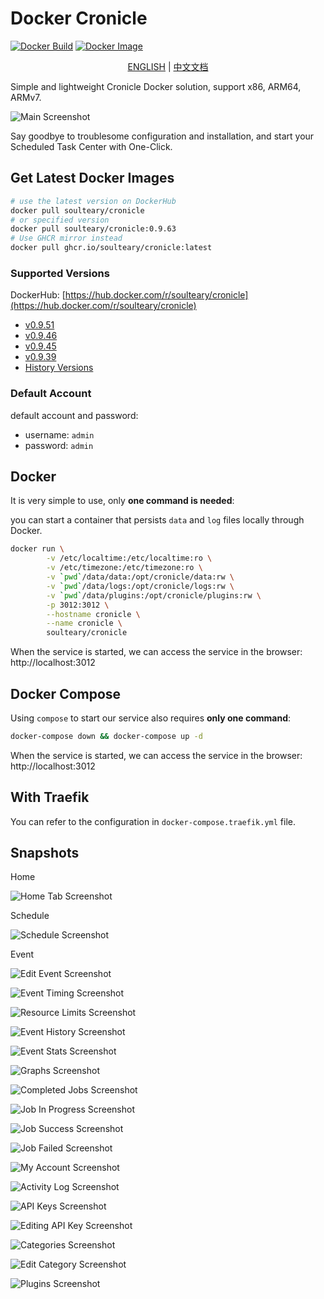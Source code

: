 # Docker Cronicle

[![Docker Build](https://github.com/soulteary/docker-cronicle/actions/workflows/release.yml/badge.svg?branch=main)](https://github.com/soulteary/docker-cronicle/actions/workflows/release.yml) [![Docker Image](https://img.shields.io/docker/pulls/soulteary/cronicle.svg)](https://hub.docker.com/r/soulteary/cronicle)

<p style="text-align: center;">
  <a href="README.md" target="_blank">ENGLISH</a> | <a href="README_CN.md">中文文档</a>
</p>

Simple and lightweight Cronicle Docker solution, support x86, ARM64, ARMv7.

![Main Screenshot](https://pixlcore.com/software/cronicle/screenshots-new/job-details-complete.png)

Say goodbye to troublesome configuration and installation, and start your Scheduled Task Center with One-Click.

## Get Latest Docker Images

```bash
# use the latest version on DockerHub
docker pull soulteary/cronicle
# or specified version
docker pull soulteary/cronicle:0.9.63
# Use GHCR mirror instead
docker pull ghcr.io/soulteary/cronicle:latest
```

### Supported Versions

DockerHub: [https://hub.docker.com/r/soulteary/cronicle](https://hub.docker.com/r/soulteary/cronicle)

- [v0.9.51](https://github.com/jhuckaby/Cronicle/releases/tag/v0.9.51)
- [v0.9.46](https://github.com/jhuckaby/Cronicle/releases/tag/v0.9.46)
- [v0.9.45](https://github.com/jhuckaby/Cronicle/releases/tag/v0.9.45)
- [v0.9.39](https://github.com/jhuckaby/Cronicle/releases/tag/v0.9.39)
- [History Versions](./HISTORY.md)

### Default Account

default account and password:

- username: `admin`
- password: `admin`

## Docker

It is very simple to use, only **one command is needed**:

you can start a container that persists `data` and `log` files locally through Docker.

```bash
docker run \
        -v /etc/localtime:/etc/localtime:ro \
        -v /etc/timezone:/etc/timezone:ro \
        -v `pwd`/data/data:/opt/cronicle/data:rw \
        -v `pwd`/data/logs:/opt/cronicle/logs:rw \
        -v `pwd`/data/plugins:/opt/cronicle/plugins:rw \
        -p 3012:3012 \
        --hostname cronicle \
        --name cronicle \
        soulteary/cronicle
```

When the service is started, we can access the service in the browser: http://localhost:3012

## Docker Compose

Using `compose` to start our service also requires **only one command**:

```bash
docker-compose down && docker-compose up -d
```

When the service is started, we can access the service in the browser: http://localhost:3012

## With Traefik

You can refer to the configuration in `docker-compose.traefik.yml` file.

## Snapshots

Home

![Home Tab Screenshot](https://pixlcore.com/software/cronicle/screenshots-new/home.png)

Schedule

![Schedule Screenshot](https://pixlcore.com/software/cronicle/screenshots-new/schedule.png)

Event

![Edit Event Screenshot](https://pixlcore.com/software/cronicle/screenshots-new/edit-event.png)

![Event Timing Screenshot](https://pixlcore.com/software/cronicle/screenshots-new/edit-event-timing.png)

![Resource Limits Screenshot](https://pixlcore.com/software/cronicle/screenshots-new/edit-event-res-limits-new.png)

![Event History Screenshot](https://pixlcore.com/software/cronicle/screenshots-new/event-history.png)

![Event Stats Screenshot](https://pixlcore.com/software/cronicle/screenshots-new/event-stats.png)

![Graphs Screenshot](https://pixlcore.com/software/cronicle/screenshots-new/event-stats-graphs.png)

![Completed Jobs Screenshot](https://pixlcore.com/software/cronicle/screenshots-new/completed-jobs.png)

![Job In Progress Screenshot](https://pixlcore.com/software/cronicle/screenshots-new/job-live-progress.png)

![Job Success Screenshot](https://pixlcore.com/software/cronicle/screenshots-new/job-details-complete.png)

![Job Failed Screenshot](https://pixlcore.com/software/cronicle/screenshots-new/job-details-error.png)

![My Account Screenshot](https://pixlcore.com/software/cronicle/screenshots-new/my-account.png)

![Activity Log Screenshot](https://pixlcore.com/software/cronicle/screenshots-new/admin-activity-log.png)

![API Keys Screenshot](https://pixlcore.com/software/cronicle/screenshots-new/admin-api-keys.png)

![Editing API Key Screenshot](https://pixlcore.com/software/cronicle/screenshots-new/admin-api-keys-edit-2.png)

![Categories Screenshot](https://pixlcore.com/software/cronicle/screenshots-new/admin-categories.png)

![Edit Category Screenshot](https://pixlcore.com/software/cronicle/screenshots-new/admin-category-edit.png)

![Plugins Screenshot](https://pixlcore.com/software/cronicle/screenshots-new/admin-plugins.png)
